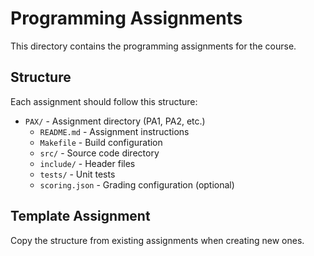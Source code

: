 # Programming Assignments

This directory contains the programming assignments for the course.

## Structure

Each assignment should follow this structure:
- `PAX/` - Assignment directory (PA1, PA2, etc.)
  - `README.md` - Assignment instructions
  - `Makefile` - Build configuration
  - `src/` - Source code directory
  - `include/` - Header files
  - `tests/` - Unit tests
  - `scoring.json` - Grading configuration (optional)

## Template Assignment

Copy the structure from existing assignments when creating new ones.